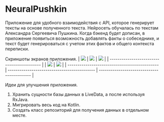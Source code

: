# NeuralPushkin
Приложение для удобного взаимодействия с API, которое генерирует тексты на основе полученного текста. Нейросеть обучалась по текстам Александра Сергеевича Пушкина.
Когда бэкенд будет дописан, в приложение появиться возможность добавлять факты о собеседнике, и текст будет генерироваться с учетом этих фактов и общего контекста переписки.

Скриншоты экранов приложения.
| <img src="materials/1.png"> | <img src="materials/2.png"> | <img src="materials/3.png"> |
| ------------------------------------------- |
| <img src="materials/4.png"> | <img src="materials/5.png"> | 
| ---------------------------------------------- | -------------------------------------------- | ------------------------------------------- |

Идеи для улучшения приложения.

1. Хранить сущности базы данных в LiveData, а после используя RxJava.
2. Мигрировать весь код на Kotlin.
3. Создать класс репозиторий для получения данных в отдельном месте.
